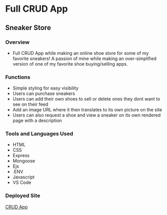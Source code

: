 # Full CRUD App
## Sneaker Store

### Overview
<ul>
<li>Full CRUD App while making an online shoe store for some of my favorite sneakers! A passion of mine while making an over-simplified version of one of my favorite shoe buying/selling apps.</li>
</ul>

### Functions
<ul>
<li>Simple styling for easy visibility</li>
<li>Users can purchase sneakers</li>
<li>Users can add their own shoes to sell or delete ones they dont want to see on their feed</li>
<li>Add an image URL where it then translates to its own picture on the site</li>
<li>Users can also request a shoe and view a sneaker on its own rendered page with a description</li>
</ul>

### Tools and Languages Used
<ul>
<li>HTML</li>
<li>CSS</li>
<li>Express</li>
<li>Mongoose</li>
<li>Ejs</li>
<li>.ENV</li>
<li>Javascript</li>
<li>VS Code</li>
</ul>

### Deployed Site
<a href=https://Project-2/views/sneakers/index.ejs>CRUD App</a>
